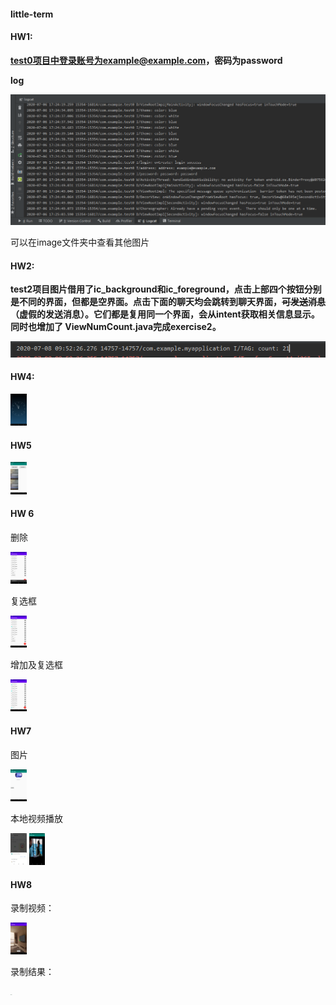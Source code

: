 #### little-term

#### HW1:

**test0项目中登录账号为example@example.com，密码为password**

**log**

![hw1_3](image/hw1/hw1_3.png)

可以在image文件夹中查看其他图片



#### HW2:

**test2项目图片借用了ic_background和ic_foreground，点击上部四个按钮分别是不同的界面，但都是空界面。点击下面的聊天均会跳转到聊天界面，~~可发送消息~~（虚假的发送消息）。它们都是复用同一个界面，会从intent获取相关信息显示。同时也增加了 ViewNumCount.java完成exercise2。**

![hw2_3](image/hw2/hw2_3.PNG)





#### HW4:

<img src="/image/hw4/hw4_0.png" alt="hw4_0" style="zoom:5%;"/>



#### HW5

<img src="/image/hw5/HW5_0.png" alt="HW5_0" style="zoom:5%;" />





#### HW 6

删除

<img src="image/hw6/hw6_1.png" alt="Screenshot_1594654430" style="zoom:5%;" />

复选框

<img src="image/hw6/hw6_0.png" alt="Screenshot_1594654427" style="zoom:5%;" />

增加及复选框

<img src="image/hw6/hw6_2.png" alt="Screenshot_1594657911" style="zoom:5%;" />



#### HW7

图片

<img src="image/hw7/HW7_3.png" alt="HW7_3" style="zoom:5%;" />



本地视频播放

<img src="image/hw7/HW7_2.png" alt="HW7_2" style="zoom:5%;" />

<img src="image/hw7/HW7_4.png" alt="HW7_4" style="zoom:5%;" />



#### HW8

录制视频：

<img src="/image/hw8/HW8_2.png" alt="HW8_2" style="zoom:5%;" />

录制结果：

<img src="H:\Git\little-term\image\hw8\HW8_3.png" alt="HW8_3" style="zoom:5%;" />